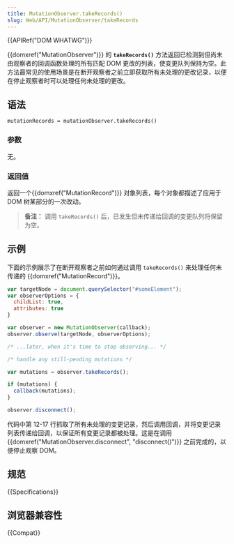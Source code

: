 ```yaml
---
title: MutationObserver.takeRecords()
slug: Web/API/MutationObserver/takeRecords
---
```


{{APIRef("DOM WHATWG")}}

{{domxref("MutationObserver")}} 的 **`takeRecords()`** 方法返回已检测到但尚未由观察者的回调函数处理的所有匹配 DOM 更改的列表，使变更队列保持为空。此方法最常见的使用场景是在断开观察者之前立即获取所有未处理的更改记录，以便在停止观察者时可以处理任何未处理的更改。

## 语法

```
mutationRecords = mutationObserver.takeRecords()
```

### 参数

无。

### 返回值

返回一个{{domxref("MutationRecord")}} 对象列表，每个对象都描述了应用于 DOM 树某部分的一次改动。

> **备注：** 调用 `takeRecords()` 后，已发生但未传递给回调的变更队列将保留为空。

## 示例

下面的示例展示了在断开观察者之前如何通过调用 `takeRecords()` 来处理任何未传递的 {{domxref("MutationRecord")}}。

```js
var targetNode = document.querySelector("#someElement");
var observerOptions = {
  childList: true,
  attributes: true
}

var observer = new MutationObserver(callback);
observer.observe(targetNode, observerOptions);

/* ...later, when it's time to stop observing... */

/* handle any still-pending mutations */

var mutations = observer.takeRecords();

if (mutations) {
  callback(mutations);
}

observer.disconnect();
```

代码中第 12-17 行抓取了所有未处理的变更记录，然后调用回调，并将变更记录列表传递给回调，以保证所有变更记录都被处理。这是在调用 {{domxref("MutationObserver.disconnect", "disconnect()")}} 之前完成的，以便停止观察 DOM。

## 规范

{{Specifications}}

## 浏览器兼容性

{{Compat}}
